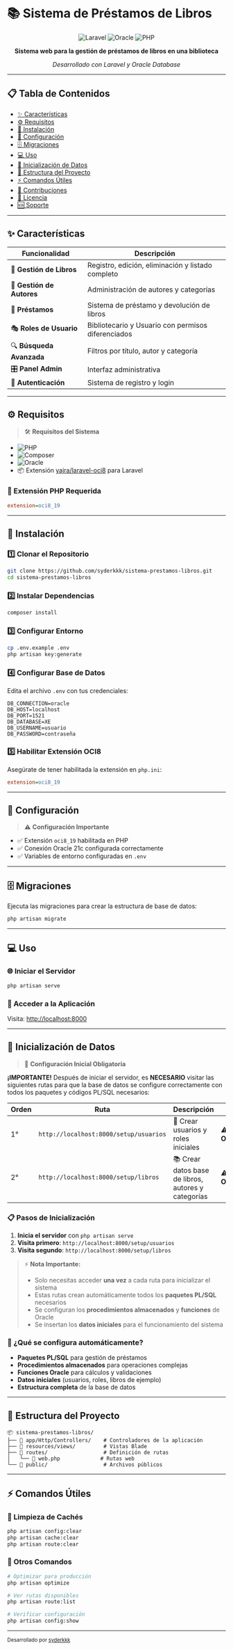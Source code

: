# 📚 Sistema de Préstamos de Libros

<div align="center">

![Laravel](https://img.shields.io/badge/Laravel-FF2D20?style=for-the-badge&logo=laravel&logoColor=white) ![Oracle](https://img.shields.io/badge/Oracle-F80000?style=for-the-badge&logo=oracle&logoColor=white) ![PHP](https://img.shields.io/badge/PHP-777BB4?style=for-the-badge&logo=php&logoColor=white)

**Sistema web para la gestión de préstamos de libros en una biblioteca**

_Desarrollado con Laravel y Oracle Database_

</div>

----------

## 📋 Tabla de Contenidos

-   [✨ Características](#-características)
-   [⚙️ Requisitos](#️-requisitos)
-   [🚀 Instalación](#-instalación)
-   [🔧 Configuración](#-configuración)
-   [🗄️ Migraciones](#️-migraciones)
-   [💻 Uso](#-uso)
-   [🎯 Inicialización de Datos](#-inicialización-de-datos)
-   [📁 Estructura del Proyecto](#-estructura-del-proyecto)
-   [⚡ Comandos Útiles](#-comandos-útiles)
-   [🤝 Contribuciones](#-contribuciones)
-   [📄 Licencia](#-licencia)
-   [🆘 Soporte](#-soporte)

----------

## ✨ Características

| Funcionalidad | Descripción |
|---------------|-------------|
| 📖 **Gestión de Libros** | Registro, edición, eliminación y listado completo |
| 👤 **Gestión de Autores** | Administración de autores y categorías |
| 🔄 **Préstamos** | Sistema de préstamo y devolución de libros |
| 🎭 **Roles de Usuario** | Bibliotecario y Usuario con permisos diferenciados |
| 🔍 **Búsqueda Avanzada** | Filtros por título, autor y categoría |
| 🎛️ **Panel Admin** | Interfaz administrativa |
| 🔐 **Autenticación** | Sistema de registro y login |

----------

## ⚙️ Requisitos

> 🛠️ **Requisitos del Sistema**

-   ![PHP](https://img.shields.io/badge/PHP-%E2%89%A58.2-777BB4?style=flat-square&logo=php)
-   ![Composer](https://img.shields.io/badge/Composer-Latest-885630?style=flat-square&logo=composer)
-   ![Oracle](https://img.shields.io/badge/Oracle-21c-F80000?style=flat-square&logo=oracle)
-   📦 Extensión [yajra/laravel-oci8](https://github.com/yajra/laravel-oci8) para Laravel

### 🔌 Extensión PHP Requerida

```ini
extension=oci8_19
```

----------

## 🚀 Instalación

### 1️⃣ Clonar el Repositorio

```bash
git clone https://github.com/syderkkk/sistema-prestamos-libros.git
cd sistema-prestamos-libros
```

### 2️⃣ Instalar Dependencias

```bash
composer install
```

### 3️⃣ Configurar Entorno

```bash
cp .env.example .env
php artisan key:generate
```

### 4️⃣ Configurar Base de Datos

Edita el archivo `.env` con tus credenciales:

```env
DB_CONNECTION=oracle
DB_HOST=localhost
DB_PORT=1521
DB_DATABASE=XE
DB_USERNAME=usuario
DB_PASSWORD=contraseña
```

### 5️⃣ Habilitar Extensión OCI8

Asegúrate de tener habilitada la extensión en `php.ini`:

```ini
extension=oci8_19
```

----------

## 🔧 Configuración

> ⚠️ **Configuración Importante**

-   ✅ Extensión `oci8_19` habilitada en PHP
-   ✅ Conexión Oracle 21c configurada correctamente
-   ✅ Variables de entorno configuradas en `.env`

----------

## 🗄️ Migraciones

Ejecuta las migraciones para crear la estructura de base de datos:

```bash
php artisan migrate
```

----------

## 💻 Uso

### 🌐 Iniciar el Servidor

```bash
php artisan serve
```

### 🔗 Acceder a la Aplicación

Visita: [http://localhost:8000](http://localhost:8000/)

----------

## 🎯 Inicialización de Datos

> 📌 **Configuración Inicial Obligatoria**

**¡IMPORTANTE!** Después de iniciar el servidor, es **NECESARIO** visitar las siguientes rutas para que la base de datos se configure correctamente con todos los paquetes y códigos PL/SQL necesarios:

| Orden | Ruta | Descripción | Estado |
|-------|------|-------------|--------|
| 1° | `http://localhost:8000/setup/usuarios` | 👥 Crear usuarios y roles iniciales | ⚠️ **Obligatorio** |
| 2° | `http://localhost:8000/setup/libros` | 📚 Crear datos base de libros, autores y categorías | ⚠️ **Obligatorio** |

### 📋 Pasos de Inicialización

1. **Inicia el servidor** con `php artisan serve`
2. **Visita primero**: `http://localhost:8000/setup/usuarios`
3. **Visita segundo**: `http://localhost:8000/setup/libros`

> ⚡ **Nota Importante:** 
> - Solo necesitas acceder **una vez** a cada ruta para inicializar el sistema
> - Estas rutas crean automáticamente todos los **paquetes PL/SQL** necesarios
> - Se configuran los **procedimientos almacenados** y **funciones** de Oracle
> - Se insertan los **datos iniciales** para el funcionamiento del sistema

### 🔄 ¿Qué se configura automáticamente?

- **Paquetes PL/SQL** para gestión de préstamos
- **Procedimientos almacenados** para operaciones complejas
- **Funciones Oracle** para cálculos y validaciones
- **Datos iniciales** (usuarios, roles, libros de ejemplo)
- **Estructura completa** de la base de datos

----------

## 📁 Estructura del Proyecto

```
📦 sistema-prestamos-libros/
├── 📂 app/Http/Controllers/    # Controladores de la aplicación
├── 📂 resources/views/         # Vistas Blade
├── 📂 routes/                  # Definición de rutas
│   └── 📄 web.php             # Rutas web
└── 📂 public/                  # Archivos públicos
```

----------

## ⚡ Comandos Útiles

### 🧹 Limpieza de Cachés

```bash
php artisan config:clear
php artisan cache:clear
php artisan route:clear
```

### 🔄 Otros Comandos

```bash
# Optimizar para producción
php artisan optimize

# Ver rutas disponibles
php artisan route:list

# Verificar configuración
php artisan config:show
```

----------

<sub>Desarrollado por <a href="https://github.com/syderkkk">syderkkk</a></sub>